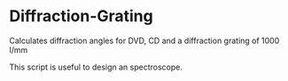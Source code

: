 # Diffraction-Grating
Calculates diffraction angles for DVD, CD and a diffraction grating of 1000 l/mm

This script is useful to design an spectroscope.
